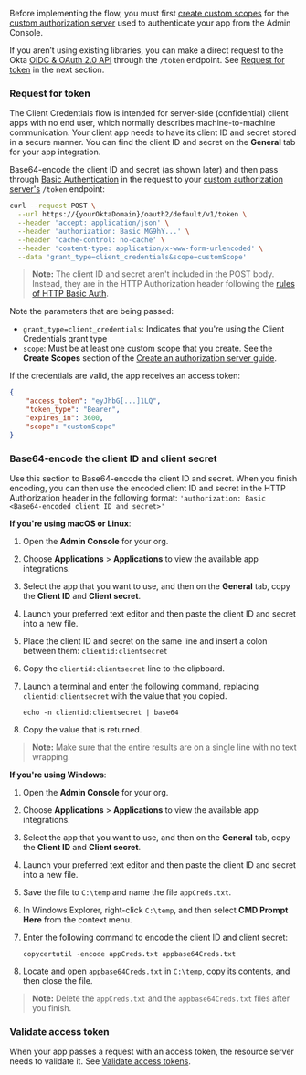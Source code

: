 Before implementing the flow, you must first [create custom scopes](#create-custom-scopes) for the [custom authorization server](/docs/guides/customize-authz-server/) used to authenticate your app from the Admin Console.

If you aren’t using existing libraries, you can make a direct request to the Okta [OIDC & OAuth 2.0 API](https://developer.okta.com/docs/api/openapi/okta-oauth/guides/overview/) through the `/token` endpoint. See [Request for token](#request-for-token) in the next section.

### Request for token

The Client Credentials flow is intended for server-side (confidential) client apps with no end user, which normally describes machine-to-machine communication. Your client app needs to have its client ID and secret stored in a secure manner. You can find the client ID and secret on the **General** tab for your app integration.

Base64-encode the client ID and secret (as shown later) and then pass through [Basic Authentication](https://tools.ietf.org/html/rfc7617) in the request to your [custom authorization server's](/docs/concepts/auth-servers/#custom-authorization-server) `/token` endpoint:

```bash
curl --request POST \
  --url https://{yourOktaDomain}/oauth2/default/v1/token \
  --header 'accept: application/json' \
  --header 'authorization: Basic MG9hY...' \
  --header 'cache-control: no-cache' \
  --header 'content-type: application/x-www-form-urlencoded' \
  --data 'grant_type=client_credentials&scope=customScope'
```

> **Note:** The client ID and secret aren't included in the POST body. Instead, they are in the HTTP Authorization header following the [rules of HTTP Basic Auth](https://tools.ietf.org/html/rfc7617).

Note the parameters that are being passed:

* `grant_type=client_credentials`: Indicates that you're using the Client Credentials grant type
* `scope`: Must be at least one custom scope that you create. See the **Create Scopes** section of the [Create an authorization server guide](/docs/guides/customize-authz-server/main/#create-scopes).

If the credentials are valid, the app receives an access token:

```json
{
    "access_token": "eyJhbG[...]1LQ",
    "token_type": "Bearer",
    "expires_in": 3600,
    "scope": "customScope"
}
```

### Base64-encode the client ID and client secret

Use this section to Base64-encode the client ID and secret. When you finish encoding, you can then use the encoded client ID and secret in the HTTP Authorization header in the following format: `'authorization: Basic <Base64-encoded client ID and secret>'`

**If you're using macOS or Linux**:

1. Open the **Admin Console** for your org.
1. Choose **Applications** > **Applications** to view the available app integrations.
1. Select the app that you want to use, and then on the **General** tab, copy the **Client ID** and **Client secret**.
1. Launch your preferred text editor and then paste the client ID and secret into a new file.
1. Place the client ID and secret on the same line and insert a colon between them: `clientid:clientsecret`
1. Copy the `clientid:clientsecret` line to the clipboard.
1. Launch a terminal and enter the following command, replacing `clientid:clientsecret` with the value that you copied.

    `echo -n clientid:clientsecret | base64`

1. Copy the value that is returned.

> **Note:** Make sure that the entire results are on a single line with no text wrapping.

**If you're using Windows**:

1. Open the **Admin Console** for your org.
1. Choose **Applications** > **Applications** to view the available app integrations.
1. Select the app that you want to use, and then on the **General** tab, copy the **Client ID** and **Client secret**.
1. Launch your preferred text editor and then paste the client ID and secret into a new file.
1. Save the file to `C:\temp` and name the file `appCreds.txt`.
1. In Windows Explorer, right-click `C:\temp`, and then select **CMD Prompt Here** from the context menu.
1. Enter the following command to encode the client ID and client secret:

    `copycertutil -encode appCreds.txt appbase64Creds.txt`

1. Locate and open `appbase64Creds.txt` in `C:\temp`, copy its contents, and then close the file.

> **Note:** Delete the `appCreds.txt` and the `appbase64Creds.txt` files after you finish.

### Validate access token

When your app passes a request with an access token, the resource server needs to validate it. See [Validate access tokens](/docs/guides/validate-access-tokens/).
